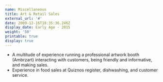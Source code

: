 ```yaml
---
name: Miscellaneous
title: Art & Retail Sales
external_url: '#'
date: 2009-12-16T18:35:36.246Z
display_date: Early Age - 2015
weight: '50'
printable: true
display: true
---
```

* A multitude of experience running a professional artwork booth (Ambrzart) interacting with customers, being friendly and informative, and making sales.
* Experience in food sales at Quiznos register, dishwashing, and customer service.
